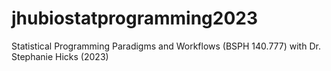 # jhubiostatprogramming2023
Statistical Programming Paradigms and Workflows (BSPH 140.777) with Dr. Stephanie Hicks (2023)
